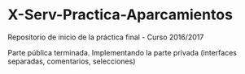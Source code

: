 # X-Serv-Practica-Aparcamientos
Repositorio de inicio de la práctica final - Curso 2016/2017

Parte pública terminada. Implementando la parte privada (interfaces separadas, comentarios, selecciones)
